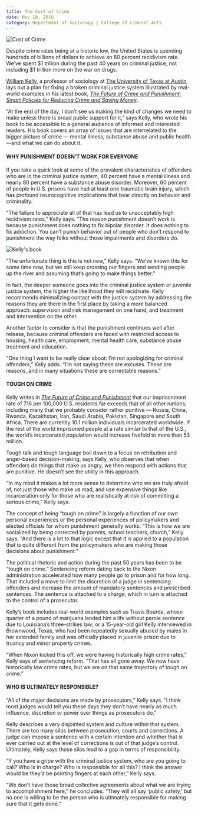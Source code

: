 ```yaml
--- 
title: The Cost of Crime
date: Nov 18, 2016
category: Department of Sociology | College of Liberal Arts
---
```


![Cost of Crime](http://research.utexas.edu/showcase/assets/js/fileman/Uploads/CostofCrime_Main.jpg)

Despite crime rates being at a historic low, the United States is spending hundreds of billions of dollars to achieve an 80 percent recidivism rate. We’ve spent $1 trillion during the past 40 years on criminal justice, not including $1 trillion more on the war on drugs.

[William Kelly](https://liberalarts.utexas.edu/sociology/faculty/kellywr), a professor of sociology at [The University of Texas at Austin](http://www.utexas.edu/), lays out a plan for fixing a broken criminal justice system illustrated by real-world examples in his latest book, _[The Future of Crime and Punishment: Smart Policies for Reducing Crime and Saving Money](https://rowman.com/ISBN/9781442264816)_.

“At the end of the day, I don’t see us making the kind of changes we need to make unless there is broad public support for it,” says Kelly, who wrote his book to be accessible to a general audience of informed and interested readers. His book covers an array of issues that are interrelated to the bigger picture of crime — mental illness, substance abuse and public health —and what we can do about it.

#### WHY PUNISHMENT DOESN’T WORK FOR EVERYONE

If you take a quick look at some of the prevalent characteristics of offenders who are in the criminal justice system, 40 percent have a mental illness and nearly 80 percent have a substance abuse disorder. Moreover, 60 percent of people in U.S. prisons have had at least one traumatic brain injury, which has profound neurocognitive implications that bear directly on behavior and criminality.

“The failure to appreciate all of that has lead us to unacceptably high recidivism rates,” Kelly says. “The reason punishment doesn’t work is because punishment does nothing to fix bipolar disorder. It does nothing to fix addiction. You can’t punish behavior out of people who don’t respond to punishment the way folks without those impairments and disorders do.

![Kelly's book](http://research.utexas.edu/showcase/assets/js/fileman/Uploads/Kelly.jpg)

“The unfortunate thing is this is not new,” Kelly says. “We’ve known this for some time now, but we still keep crossing our fingers and sending people up the river and assuming that’s going to make things better.”

In fact, the deeper someone goes into the criminal justice system or juvenile justice system, the higher the likelihood they will recidivate. Kelly recommends minimalizing contact with the justice system by addressing the reasons they are there in the first place by taking a more balanced approach: supervision and risk management on one hand, and treatment and intervention on the other.

Another factor to consider is that the punishment continues well after release, because criminal offenders are faced with restricted access to housing, health care, employment, mental health care, substance abuse treatment and education.

“One thing I want to be really clear about: I’m not apologizing for criminal offenders,” Kelly adds. “I’m not saying these are excuses. These are reasons, and in many situations these are correctable reasons.”

#### TOUGH ON CRIME

Kelly writes in _[The Future of Crime and Punishment](https://rowman.com/ISBN/9781442264816)_ that our imprisonment rate of 716 per 100,000 U.S. residents far exceeds that of all other nations, including many that we probably consider rather punitive — Russia, China, Rwanda, Kazakhstan, Iran, Saudi Arabia, Pakistan, Singapore and South Africa. There are currently 10.1 million individuals incarcerated worldwide. If the rest of the world imprisoned people at a rate similar to that of the U.S., the world’s incarcerated population would increase fivefold to more than 53 million.

Tough talk and tough language boil down to a focus on retribution and anger-based decision-making, says Kelly, who observes that when offenders do things that make us angry, we then respond with actions that are punitive. He doesn’t see the utility in this approach.

“In my mind it makes a lot more sense to determine who we are truly afraid of, not just those who make us mad, and use expensive things like incarceration only for those who are realistically at risk of committing a serious crime,” Kelly says.

The concept of being “tough on crime” is largely a function of our own personal experiences or the personal experiences of policymakers and elected officials for whom punishment generally works. “This is how we are socialized by being corrected by parents, school teachers, church,” Kelly says. “And there is a lot to that logic except that it is applied to a population that is quite different from the policymakers who are making those decisions about punishment.”

The political rhetoric and action during the past 50 years has been to be “tough on crime.” Sentencing reform dating back to the Nixon administration accelerated how many people go to prison and for how long. That included a move to limit the discretion of a judge in sentencing offenders and increase the amount of mandatory sentences and prescribed sentences. The sentence is attached to a charge, which in turn is attached to the control of a prosecutor.

Kelly’s book includes real-world examples such as Travis Bourda, whose quarter of a pound of marijuana landed him a life without parole sentence due to Louisiana’s three-strikes law; or a 15-year-old girl Kelly interviewed in Brownwood, Texas, who had been repeatedly sexually abused by males in her extended family and was officially placed in juvenile prison due to truancy and minor property crimes.

“When Nixon kicked this off, we were having historically high crime rates,” Kelly says of sentencing reform. “That has all gone away. We now have historically low crime rates, but we are on that same trajectory of tough on crime.”

#### WHO IS ULTIMATELY RESPONSIBLE?

“All of the major decisions are made by prosecutors,” Kelly says. “I think most judges would tell you these days they don’t have nearly as much influence, discretion or power over things as prosecutors do.”

Kelly describes a very disjointed system and culture within that system. There are too many silos between prosecution, courts and corrections. A judge can impose a sentence with a certain intention and whether that is ever carried out at the level of corrections is out of that judge’s control. Ultimately, Kelly says those silos lead to a gap in terms of responsibility.

“If you have a gripe with the criminal justice system, who are you going to call? Who is in charge? Who is responsible for all this? I think the answer would be they’d be pointing fingers at each other,” Kelly says.

“We don’t have those broad collective agreements about what we are trying to accomplishment here,” he concludes. “They will all say ‘public safety,’ but no one is willing to be the person who is ultimately responsible for making sure that it gets done.”